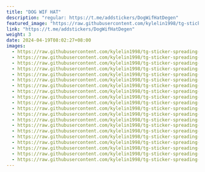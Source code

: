 ```yaml
---
title: "DOG WIF HAT"
description: "regular: https://t.me/addstickers/DogWifHatDegen"
featured_image: "https://raw.githubusercontent.com/kylelin1998/tg-sticker-spreading-worldwide-images/main/img/47b27c84-b9d5-45d3-9c8d-789bdebac24b.jpg"
link: "https://t.me/addstickers/DogWifHatDegen"
weight: 3
date: 2024-04-19T08:02:27+08:00
images:
  - https://raw.githubusercontent.com/kylelin1998/tg-sticker-spreading-worldwide-images/main/img/47b27c84-b9d5-45d3-9c8d-789bdebac24b.jpg
  - https://raw.githubusercontent.com/kylelin1998/tg-sticker-spreading-worldwide-images/main/img/bd9e3bd9-b9ad-411f-bb53-b8efa0c0fb02.jpg
  - https://raw.githubusercontent.com/kylelin1998/tg-sticker-spreading-worldwide-images/main/img/32704b17-1f4b-4b60-9e2c-96ee90ee1798.jpg
  - https://raw.githubusercontent.com/kylelin1998/tg-sticker-spreading-worldwide-images/main/img/478af8c8-4aa2-4e04-b2d3-44deee2b2181.jpg
  - https://raw.githubusercontent.com/kylelin1998/tg-sticker-spreading-worldwide-images/main/img/b70ef9f5-2762-47b8-a287-cf487ff3ebe1.jpg
  - https://raw.githubusercontent.com/kylelin1998/tg-sticker-spreading-worldwide-images/main/img/2d226c57-e4f6-4742-a938-7cf33921279f.jpg
  - https://raw.githubusercontent.com/kylelin1998/tg-sticker-spreading-worldwide-images/main/img/6b69d2ae-d510-4d48-934c-f21a07e2f638.jpg
  - https://raw.githubusercontent.com/kylelin1998/tg-sticker-spreading-worldwide-images/main/img/e09dd4d5-b202-4d1b-8823-e59ff315e7de.jpg
  - https://raw.githubusercontent.com/kylelin1998/tg-sticker-spreading-worldwide-images/main/img/d8e815bd-5745-416f-9f2d-09968188460a.jpg
  - https://raw.githubusercontent.com/kylelin1998/tg-sticker-spreading-worldwide-images/main/img/e8c8339d-ed11-41e5-91db-f7b2ba82afab.jpg
  - https://raw.githubusercontent.com/kylelin1998/tg-sticker-spreading-worldwide-images/main/img/08fa4c46-1781-4953-a318-2637891c93c6.jpg
  - https://raw.githubusercontent.com/kylelin1998/tg-sticker-spreading-worldwide-images/main/img/9a4a899b-7230-4c7e-baa3-80481e6d82b6.jpg
  - https://raw.githubusercontent.com/kylelin1998/tg-sticker-spreading-worldwide-images/main/img/9d557498-b8e7-4bb6-a64e-2a2f5c9f94a6.jpg
  - https://raw.githubusercontent.com/kylelin1998/tg-sticker-spreading-worldwide-images/main/img/113aed7d-9ce8-4d6d-a377-509e35622080.jpg
  - https://raw.githubusercontent.com/kylelin1998/tg-sticker-spreading-worldwide-images/main/img/763843b5-ebb2-42d1-b096-9064b158787e.jpg
  - https://raw.githubusercontent.com/kylelin1998/tg-sticker-spreading-worldwide-images/main/img/0a97847d-c1db-4630-b07c-9fe895cbf723.jpg
  - https://raw.githubusercontent.com/kylelin1998/tg-sticker-spreading-worldwide-images/main/img/df81e9d2-ad3d-421f-9569-46678254c938.jpg
  - https://raw.githubusercontent.com/kylelin1998/tg-sticker-spreading-worldwide-images/main/img/872751af-cd1e-4882-894e-9c5d16207a4c.jpg
  - https://raw.githubusercontent.com/kylelin1998/tg-sticker-spreading-worldwide-images/main/img/74e36fee-9490-43e2-9789-55a4d02671ba.jpg
  - https://raw.githubusercontent.com/kylelin1998/tg-sticker-spreading-worldwide-images/main/img/18f207c7-0e9b-41c2-8ad7-087e7c8619dd.jpg
---
```

